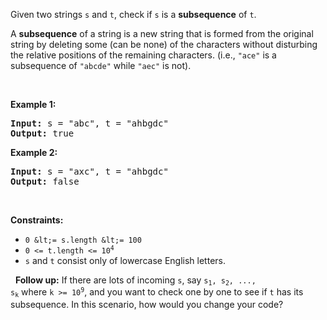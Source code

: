 Given two strings `` s `` and `` t ``, check if `` s `` is a __subsequence__ of `` t ``.

A __subsequence__ of a string is a new string that is formed from the original string by deleting some (can be none) of the characters without disturbing the relative positions of the remaining characters. (i.e., `` "ace" `` is a subsequence of `` "abcde" `` while `` "aec" `` is not).

&nbsp;

__Example 1:__

<pre><strong>Input:</strong> s = "abc", t = "ahbgdc"
<strong>Output:</strong> true
</pre>

__Example 2:__

<pre><strong>Input:</strong> s = "axc", t = "ahbgdc"
<strong>Output:</strong> false
</pre>

&nbsp;

__Constraints:__

*   `` 0 &lt;= s.length &lt;= 100 ``
*   <code>0 &lt;= t.length &lt;= 10<sup>4</sup></code>
*   `` s `` and `` t ``&nbsp;consist&nbsp;only of lowercase English letters.

&nbsp;
__Follow up:__ If there are lots of incoming `` s ``, say <code>s<sub>1</sub>, s<sub>2</sub>, ..., s<sub>k</sub></code> where <code>k &gt;= 10<sup>9</sup></code>, and you want to check one by one to see if `` t `` has its subsequence. In this scenario, how would you change your code?